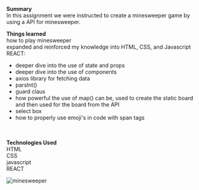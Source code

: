 <strong>Summary</strong><br/>
In this assignment we were instructed to create a minesweeper game by using a API for minesweeper. 

<strong>Things learned</strong><br/>
how to play minesweeper<br/>
expanded and reinforced my knowledge into HTML, CSS, and Javascript<br/>
REACT:<br/>
 - deeper dive into the use of state and props<br/>
 - deeper dive into the use of components<br/>
 - axios library for fetching data <br/>
 - parsInt()
 - guard claus
 - how powerful the use of map() can be, used to create the static board and then used for the board from the API<br/>
 - select box<br/>
 - how to properly use emoji's in code with span tags <br/>

<br/> 
<br/>
<strong>Technologies Used</strong><br/>
HTML<br/>
CSS<br/>
javascript<br/>
REACT<br/>


![minesweeper](https://user-images.githubusercontent.com/44300521/49701374-a7f25c00-fbb9-11e8-82fe-018d4ba39ce5.gif)
